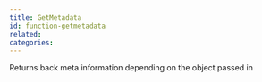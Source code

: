 ```yaml
---
title: GetMetadata
id: function-getmetadata
related:
categories:
---
```


Returns back meta information depending on the object passed in